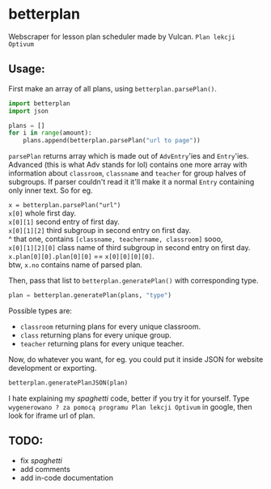 # betterplan
Webscraper for lesson plan scheduler made by Vulcan. `Plan lekcji Optivum`

## Usage:
First make an array of all plans, using `betterplan.parsePlan()`.
```python
import betterplan
import json

plans = []
for i in range(amount):
	plans.append(betterplan.parsePlan("url to page"))
```
`parsePlan` returns array which is made out of `AdvEntry`'ies and `Entry`'ies. Advanced (this is what Adv stands for lol) contains one more array with information about `classroom`, `classname` and `teacher` for group halves of subgroups. If parser couldn't read it it'll make it a normal `Entry` containing only inner text. So for eg.

`x = betterplan.parsePlan("url")`\
`x[0]` whole first day.\
`x[0][1]` second entry of first day.\
`x[0][1][2]` third subgroup in second entry on first day.\
^ that one, contains `[classname, teachername, classroom]` sooo,\
`x[0][1][2][0]` class name of third subgroup in second entry on first day.\
`x.plan[0][0].plan[0][0]` == `x[0][0][0][0]`.\
btw, `x.no` contains name of parsed plan.

Then, pass that list to `betterplan.generatePlan()` with corresponding type.
```python
plan = betterplan.generatePlan(plans, "type")
```
Possible types are:
 - `classroom` returning plans for every unique classroom.
 - `class` returning plans for every unique group.
 - `teacher` returning plans for every unique teacher.

Now, do whatever you want, for eg. you could put it inside JSON for website development or exporting.

```python
betterplan.generatePlanJSON(plan)
```

I hate explaining my *spaghetti* code, better if you try it for yourself. Type `wygenerowano ? za pomocą programu Plan lekcji Optivum` in google, then look for iframe url of plan.

## TODO:
- fix *spaghetti*
- add comments
- add in-code documentation
